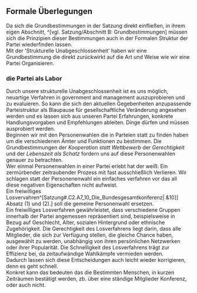 ## Formale Überlegungen

Da sich die Grundbestimmungen in der Satzung direkt einfließen, in ihrem eigen Abschnitt, ^[vgl. Satzung/Abschnitt B: Grundbestimmungen] müssen sich die Prinzipien dieser Bestimmungen auch in der Formalen Struktur der Partei wiederfinden lassen.  
Mit der 'Strukturelle Unabgeschlossenheit' haben wir eine Grundbestimmung die direkt zurückwirkt auf die Art und Weise wie wir eine Partei Organisieren.  


### die Partei als Labor

Durch unsere strukturelle Unabgeschlossenheit ist es uns möglich, neuartige Verfahren in government and management auszuprobieren und zu evaluieren. So kann die sich den aktuellen Gegebenheiten anzupassende Parteistruktur als Blaupause für gesellschaftliche Veränderung angesehen werden und es lassen sich aus unseren Partei Erfahrungen, konkrete Handlungsvorgaben und Empfehlungen ableiten. Dinge dürfen und müssen ausprobiert werden.  
Beginnen wir mit den Personenwahlen die in Parteien statt zu finden haben um die verschiedenen Ämter und Funktionen zu bestimmen. Die Grundbestimmungen der _Kooperation statt Wettbewerb_ der _Gerechtigkeit_ und der _Lebenszeit als Schatz_ fordern uns auf diese Personenwahlen genauer zu betrachten.  
Wer einmal Personenwahlen in einer Partei erlebt hat der weiß: Ein zermürbender zeitraubender Prozess mit fast ausschließlich Verlieren. Wir schlagen statt der Personenenwahl ein einfaches verfahren vor das all diese negativen Eigenschaften nicht aufweist.  
Ein freiwilliges Losvervahren^[Satzung#.C2.A7_10_Die_Bundesgesamtkonferenz| &10]] Absatz (1) und (2).] soll die gemeine Personenwahl ersetzen.  
Ein freiwilliges Losverfahren gewährleistet, dass verschiedene Gruppen innerhalb der Partei angemessen repräsentiert sind, beispielsweise in Bezug auf Geschlecht, Alter, sozialen Hintergrund oder ethnische Zugehörigkeit. Die Gerechtigkeit des Losverfahrens liegt darin, dass alle Mitglieder, die sich zur Verfügung stellen, die gleiche Chance haben, ausgewählt zu werden, unabhängig von ihren persönlichen Netzwerken oder ihrer Popularität. Die Schnelligkeit des Losverfahrens trägt zur Effizienz bei, da zeitaufwändige Wahlkämpfe vermieden werden.  
Dadurch lassen sich diese Entscheidungen auch leicht wieder korrigieren, denn es geht schnell.  
Konkret kann das bedeuten das die Bestimmten Menschen, in kurzen Zeiträumen bestätigt werden, zb. über eine ständige Mitglieder Konferenz, oder auch nicht. 


### 